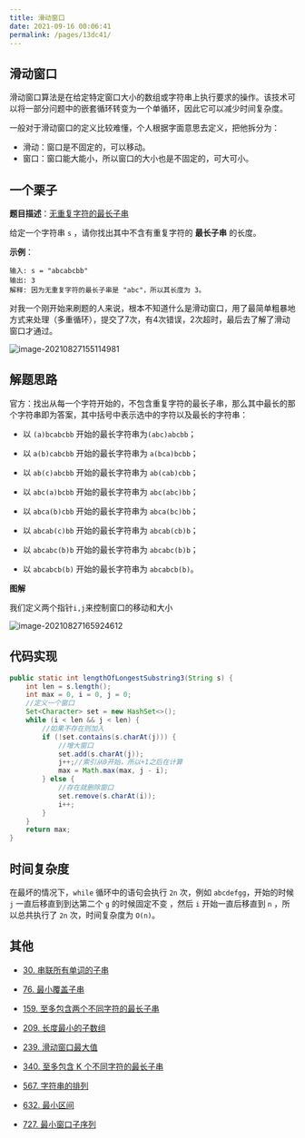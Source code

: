 ```yaml
---
title: 滑动窗口
date: 2021-09-16 00:06:41
permalink: /pages/13dc41/
---
```

## 滑动窗口

滑动窗口算法是在给定特定窗口大小的数组或字符串上执行要求的操作。该技术可以将一部分问题中的嵌套循环转变为一个单循环，因此它可以减少时间复杂度。

一般对于滑动窗口的定义比较难懂，个人根据字面意思去定义，把他拆分为：

- 滑动：窗口是不固定的，可以移动。
- 窗口：窗口能大能小，所以窗口的大小也是不固定的，可大可小。

## 一个栗子

**题目描述**：[无重复字符的最长子串](https://leetcode-cn.com/problems/longest-substring-without-repeating-characters/)

给定一个字符串 `s` ，请你找出其中不含有重复字符的 **最长子串** 的长度。

**示例**：

```
输入: s = "abcabcbb"
输出: 3 
解释: 因为无重复字符的最长子串是 "abc"，所以其长度为 3。
```

对我一个刚开始来刷题的人来说，根本不知道什么是滑动窗口，用了最简单粗暴地方式来处理（多重循环），提交了7次，有4次错误，2次超时，最后去了解了滑动窗口才通过。

![image-20210827155114981](https://cdn.javatv.net/note/20210827155122.png)

## 解题思路

官方：找出从每一个字符开始的，不包含重复字符的最长子串，那么其中最长的那个字符串即为答案，其中括号中表示选中的字符以及最长的字符串：

- 以 `(a)bcabcbb` 开始的最长字符串为`(abc)abcbb`；

- 以 `a(b)cabcbb` 开始的最长字符串为 `a(bca)bcbb`；
- 以 `ab(c)abcbb` 开始的最长字符串为 `ab(cab)cbb`；
- 以 `abc(a)bcbb` 开始的最长字符串为 `abc(abc)bb`；
- 以 `abca(b)cbb` 开始的最长字符串为 `abca(bc)bb`；
- 以 `abcab(c)bb` 开始的最长字符串为 `abcab(cb)b`；
- 以 `abcabc(b)b` 开始的最长字符串为 `abcabc(b)b`；
- 以 `abcabcb(b)` 开始的最长字符串为 `abcabcb(b)`。

**图解**

我们定义两个指针`i,j`来控制窗口的移动和大小

![image-20210827165924612](https://cdn.javatv.net/note/20210827165924.png)

## 代码实现

```java
public static int lengthOfLongestSubstring3(String s) {
    int len = s.length();
    int max = 0, i = 0, j = 0;
    //定义一个窗口
    Set<Character> set = new HashSet<>();
    while (i < len && j < len) {
        //如果不存在则加入
        if (!set.contains(s.charAt(j))) {
            //增大窗口
            set.add(s.charAt(j));
            j++;//索引从0开始，所以+1之后在计算
            max = Math.max(max, j - i);
        } else {
            //存在就删除窗口
            set.remove(s.charAt(i));
            i++;
        }
    }
    return max;
}
```

## 时间复杂度

在最坏的情况下，`while` 循环中的语句会执行 `2n` 次，例如 `abcdefgg`，开始的时候 `j` 一直后移直到到达第二个 `g` 的时候固定不变 ，然后 `i` 开始一直后移直到 `n` ，所以总共执行了 `2n` 次，时间复杂度为 `O(n)`。

## 其他

- [30. 串联所有单词的子串](https://leetcode-cn.com/problems/substring-with-concatenation-of-all-words/)

- [76. 最小覆盖子串](https://leetcode-cn.com/problems/minimum-window-substring/)
- [159. 至多包含两个不同字符的最长子串](https://leetcode-cn.com/problems/longest-substring-with-at-most-two-distinct-characters/)
- [209. 长度最小的子数组](https://leetcode-cn.com/problems/minimum-size-subarray-sum/)
- [239. 滑动窗口最大值](https://leetcode-cn.com/problems/sliding-window-maximum/)
- [340. 至多包含 K 个不同字符的最长子串](https://leetcode-cn.com/problems/longest-substring-with-at-most-k-distinct-characters/)
- [567. 字符串的排列](https://leetcode-cn.com/problems/permutation-in-string/)
- [632. 最小区间](https://leetcode-cn.com/problems/smallest-range/)
- [727. 最小窗口子序列](https://leetcode-cn.com/problems/minimum-window-subsequence/)
